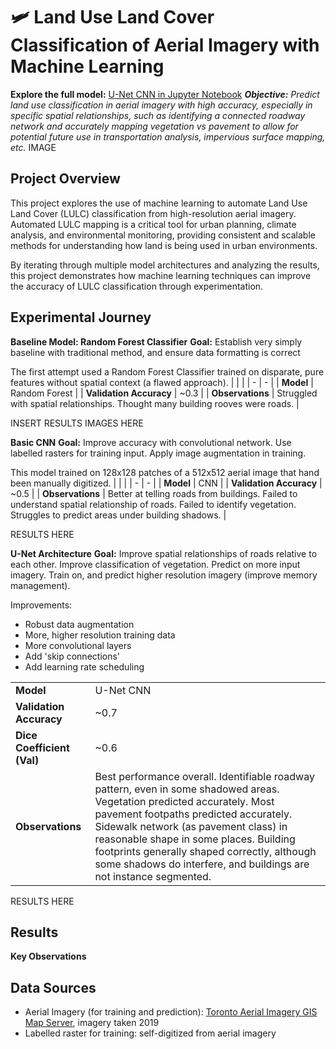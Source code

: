 # 🛩️ Land Use Land Cover Classification of Aerial Imagery with Machine Learning
**Explore the full model:** [U-Net CNN in Jupyter Notebook](https://github.com/connorcrowe/to-lulc-aiml/blob/main/3_Final/3_Full_Model.ipynb)
***Objective:** Predict land use classification in aerial imagery with high accuracy, especially in specific spatial relationships, such as identifying a connected roadway network and accurately mapping vegetation vs pavement to allow for potential future use in transportation analysis, impervious surface mapping, etc.*
IMAGE

## Project Overview
This project explores the use of machine learning to automate Land Use Land Cover (LULC) classification from high-resolution aerial imagery. Automated LULC mapping is a critical tool for urban planning, climate analysis, and environmental monitoring, providing consistent and scalable methods for understanding how land is being used in urban environments.

By iterating through multiple model architectures and analyzing the results, this project demonstrates how machine learning techniques can improve the accuracy of LULC classification through experimentation.

## Experimental Journey
**Baseline Model: Random Forest Classifier**
**Goal:** Establish very simply baseline with traditional method, and ensure data formatting is correct

The first attempt used a Random Forest Classifier trained on disparate, pure features without spatial context (a flawed approach).
| | | 
| - |  - | 
| **Model** | Random Forest | 
| **Validation Accuracy** | ~0.3 |
| **Observations** | Struggled with spatial relationships. Thought many building rooves were roads. |

INSERT RESULTS IMAGES HERE

**Basic CNN**
**Goal:** Improve accuracy with convolutional network. Use labelled rasters for training input. Apply image augmentation in training.

This model trained on 128x128 patches of a 512x512 aerial image that hand been manually digitized.
| | |
| - | - |
| **Model** | CNN | 
| **Validation Accuracy** | ~0.5 |
| **Observations** | Better at telling roads from buildings. Failed to understand spatial relationship of roads. Failed to identify vegetation. Struggles to predict areas under building shadows. | 

RESULTS HERE

**U-Net Architecture**
**Goal:** Improve spatial relationships of roads relative to each other. Improve classification of vegetation. Predict on more input imagery. Train on, and predict higher resolution imagery (improve memory management). 

Improvements:
- Robust data augmentation
- More, higher resolution training data
- More convolutional layers
- Add 'skip connections' 
- Add learning rate scheduling

| | |
| - | - |
| **Model** | U-Net CNN |
| **Validation Accuracy** | ~0.7 | 
| **Dice Coefficient (Val)** | ~0.6 |
| **Observations** | Best performance overall. Identifiable roadway pattern, even in some shadowed areas. Vegetation predicted accurately. Most pavement footpaths predicted accurately. Sidewalk network (as pavement class) in reasonable shape in some places. Building footprints generally shaped correctly, although some shadows do interfere, and buildings are not instance segmented.

RESULTS HERE 

## Results

**Key Observations**

## Data Sources
- Aerial Imagery (for training and prediction): [Toronto Aerial Imagery GIS Map Server](https://gis.toronto.ca/arcgis/rest/services/basemap/cot_ortho/MapServer), imagery taken 2019
- Labelled raster for training: self-digitized from aerial imagery